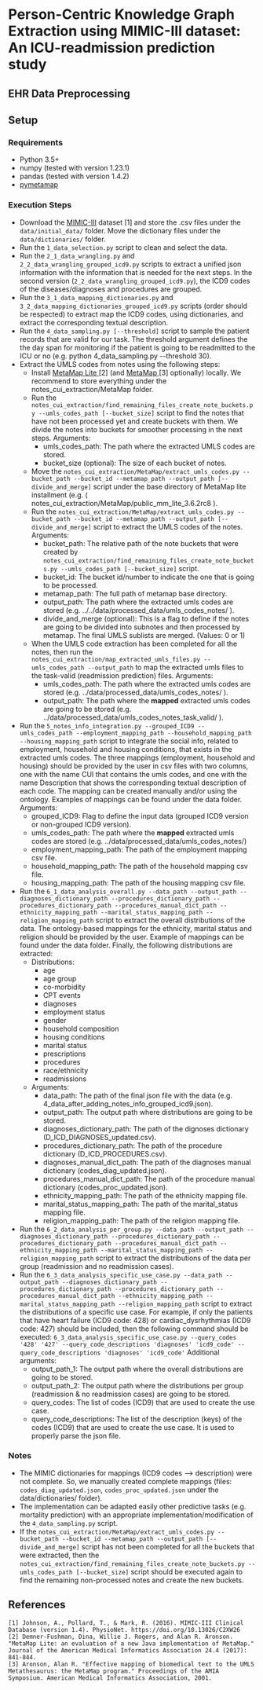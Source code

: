# Person-Centric Knowledge Graph Extraction using MIMIC-III dataset: An ICU-readmission prediction study 

## EHR Data Preprocessing

## Setup
### Requirements
- Python 3.5+
- numpy (tested with version 1.23.1)
- pandas (tested with version 1.4.2)
- <a target="_blank" href="https://github.com/AnthonyMRios/pymetamap">pymetamap</a>


### Execution Steps
- Download the <a target="_blank" href="https://physionet.org/content/mimiciii/1.4/">MIMIC-III</a> dataset \[1\] and store the .csv files under the ```data/initial_data/``` folder. Move the dictionary files under the ```data/dictionaries/``` folder.
- Run the ```1_data_selection.py``` script to clean and select the data.
- Run the ```2_1_data_wrangling.py``` and ```2_2_data_wrangling_grouped_icd9.py``` scripts to extract a unified json information with the information that is needed for the next steps. In the second version (```2_2_data_wrangling_grouped_icd9.py```), the ICD9 codes of the diseases/diagnoses and procedures are grouped.
- Run the ```3_1_data_mapping_dictionaries.py``` and ```3_2_data_mapping_dictionaries_grouped_icd9.py``` scripts (order should be respected) to extract map the ICD9 codes, using dictionaries, and extract the corresponding textual description.
- Run the ```4_data_sampling.py [--threshold]``` script to sample the patient records that are valid for our task. The threshold argument defines the the day span for monitoring if the patient is going to be readmitted to the ICU or no (e.g. python 4_data_sampling.py --threshold 30).
- Extract the UMLS codes from notes using the following steps:
    - Install <a target="_blank" href="https://lhncbc.nlm.nih.gov/ii/tools/MetaMap/run-locally/MetaMapLite.html"> MetaMap Lite </a> \[2\]  (and <a target="_blank" href="https://lhncbc.nlm.nih.gov/ii/tools/MetaMap/documentation/Installation.html"> MetaMap </a> \[3\] optionally) locally. We recommend to store everything under the <it> notes_cui_extraction/MetaMap </it> folder.
    - Run the ```notes_cui_extraction/find_remaining_files_create_note_buckets.py --umls_codes_path [--bucket_size]``` script to find the notes that have not been processed yet and create buckets with them. We divide the notes into buckets for smoother processing in the next steps. Arguments:
        - umls_codes_path: The path where the extracted UMLS codes are stored.
        - bucket_size (optional):  The size of each bucket of notes.
    - Move the ```notes_cui_extraction/MetaMap/extract_umls_codes.py --bucket_path --bucket_id --metamap_path --output_path [--divide_and_merge]``` script under the base directory of MetaMap lite installment (e.g. (<it> notes_cui_extraction/MetaMap/public_mm_lite_3.6.2rc8 </it>).
    - Run the ```notes_cui_extraction/MetaMap/extract_umls_codes.py --bucket_path --bucket_id --metamap_path --output_path [--divide_and_merge]``` script to extract the UMLS codes of the notes. Arguments:
        - bucket_path: The relative path of the note buckets that were created by ```notes_cui_extraction/find_remaining_files_create_note_buckets.py --umls_codes_path [--bucket_size]``` script.
        - bucket_id: The bucket id/number to indicate the one that is going to be processed.
        - metamap_path: The full path of metamap base directory.
        - output_path: The path where the extracted umls codes are stored (e.g. <it> ../../data/processed_data/umls_codes_notes/ </it>).
        - divide_and_merge (optional): This is a flag to define if the notes are going to be divided into subnotes and then processed by metamap. The final UMLS sublists are merged. (Values: 0 or 1)
    - When the UMLS code extraction has been completed for all the notes, then run the ```notes_cui_extraction/map_extracted_umls_files.py --umls_codes_path --output_path``` to map the extracted umls files to the task-valid (readmission prediction) files. Arguments:
        - umls_codes_path: The path where the extracted umls codes are stored (e.g. <it> ../data/processed_data/umls_codes_notes/ </it>).
        - output_path: The path where the <b>mapped</b> extracted umls codes are going to be stored (e.g. <it> ../data/processed_data/umls_codes_notes_task_valid/ </it>).
- Run the ```5_notes_info_integration.py --grouped_ICD9 --umls_codes_path --employment_mapping_path --household_mapping_path --housing_mapping_path``` script to integrate the social info, related to employment, household and housing conditions, that exists in the extracted umls codes. The three mappings (employment, household and housing) should be provided by the user in csv files with two columns, one with the name <it>CUI</it> that contains the umls codes, and one with the name <it>Description</it> that shows the corresponding textual description of each code. The mapping can be created manually and/or using the ontology. Examples of mappings can be found under the <it>data</it> folder. Arguments:
    - grouped_ICD9: Flag to define the input data (grouped ICD9 version or non-grouped ICD9 version).
    - umls_codes_path: The path where the <b>mapped</b> extracted umls codes are stored (e.g. <it>../data/processed_data/umls_codes_notes/</it>)
    - employment_mapping_path: The path of the employment mapping csv file.
    - household_mapping_path: The path of the household mapping csv file.
    - housing_mapping_path: The path of the housing mapping csv file.
- Run the ```6_1_data_analysis_overall.py --data_path --output_path --diagnoses_dictionary_path --procedures_dictionary_path --procedures_dictionary_path --procedures_manual_dict_path --ethnicity_mapping_path --marital_status_mapping_path --religion_mapping_path``` script to extract the overall distributions of the data. The ontology-based mappings for the ethnicity, marital status and religion should be provided by the user. Example of mappings can be found under the <it>data</it> folder. Finally, the following distributions are extracted:
    - Distributions:
        - age
        - age group
        - co-morbidity
        - CPT events
        - diagnoses
        - employment status
        - gender
        - household composition
        - housing conditions
        - marital status
        - prescriptions 
        - procedures
        - race/ethnicity
        - readmissions
    - Arguments:
        - data_path: The path of the final json file with the data (e.g. <it>4_data_after_adding_notes_info_grouped_icd9.json</it>).
        - output_path: The output path where distributions are going to be stored.
        - diagnoses_dictionary_path: The path of the dignoses dictionary (<it>D_ICD_DIAGNOSES_updated.csv</it>). 
        - procedures_dictionary_path: The path of the procedure dictionary (<it>D_ICD_PROCEDURES.csv</it>).
        - diagnoses_manual_dict_path: The path of the diagnoses manual dictionary (<it>codes_diag_updated.json</it>). 
        - procedures_manual_dict_path: The path of the procedure manual dictionary (<it>codes_proc_updated.json</it>).
        - ethnicity_mapping_path: The path of the ethnicity mapping file. 
        - marital_status_mapping_path: The path of the marital_status mapping file. 
        - religion_mapping_path: The path of the religion mapping file.
- Run the ```6_2_data_analysis_per_group.py --data_path --output_path --diagnoses_dictionary_path --procedures_dictionary_path --procedures_dictionary_path --procedures_manual_dict_path --ethnicity_mapping_path --marital_status_mapping_path --religion_mapping_path``` script to extract the distributions of the data per group (readmission and no readmission cases).
- Run the ```6_3_data_analysis_specific_use_case.py --data_path --output_path --diagnoses_dictionary_path --procedures_dictionary_path --procedures_dictionary_path --procedures_manual_dict_path --ethnicity_mapping_path --marital_status_mapping_path --religion_mapping_path``` script to extract the distributions of a specific use case. For example, if only the patients that have heart failure (ICD9 code: 428) or cardiac_dysrhythmias (ICD9 code: 427) should be included, then the following command should be executed: ```6_3_data_analysis_specific_use_case.py --query_codes '428' '427' --query_code_descriptions 'diagnoses' 'icd9_code' --query_code_descriptions 'diagnoses' 'icd9_code'``` Additional arguments:
    - output_path_1: The output path where the overall distributions are going to be stored.
    - output_path_2: The output path where the distributions per group (readmission & no readmission cases) are going to be stored.
    - query_codes: The list of codes (ICD9) that are used to create the use case.
    - query_code_descriptions: The list of the description (keys) of the codes (ICD9) that are used to create the use case. It is used to properly parse the json file.

### Notes
- The MIMIC dictionaries for mappings (ICD9 codes --> description) were not complete. So, we manually created complete mappings (files: ```codes_diag_updated.json```, ```codes_proc_updated.json``` under the <it>data/dictionaries/</it> folder).
- The implementation can be adapted easily other predictive tasks (e.g. mortality prediction) with an appropriate implementation/modification of the ```4_data_sampling.py``` script.
- If the ```notes_cui_extraction/MetaMap/extract_umls_codes.py --bucket_path --bucket_id --metamap_path --output_path [--divide_and_merge]``` script has not been completed for all the buckets that were extracted, then the ```notes_cui_extraction/find_remaining_files_create_note_buckets.py --umls_codes_path [--bucket_size]``` script should be executed again to find the remaining non-processed notes and create the new buckets.

## References
```
[1] Johnson, A., Pollard, T., & Mark, R. (2016). MIMIC-III Clinical Database (version 1.4). PhysioNet. https://doi.org/10.13026/C2XW26
[2] Demner-Fushman, Dina, Willie J. Rogers, and Alan R. Aronson. "MetaMap Lite: an evaluation of a new Java implementation of MetaMap." Journal of the American Medical Informatics Association 24.4 (2017): 841-844.
[3] Aronson, Alan R. "Effective mapping of biomedical text to the UMLS Metathesaurus: the MetaMap program." Proceedings of the AMIA Symposium. American Medical Informatics Association, 2001.
```
